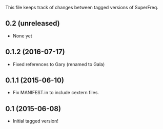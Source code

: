 This file keeps track of changes between tagged versions of SuperFreq.

0.2 (unreleased)
------------------

- None yet

0.1.2 (2016-07-17)
------------------

- Fixed references to Gary (renamed to Gala)

0.1.1 (2015-06-10)
------------------

- Fix MANIFEST.in to include cextern files.

0.1 (2015-06-08)
----------------

- Initial tagged version!
